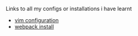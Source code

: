 Links to all my configs or installations i have learnt

- [vim configuration]("./vim-config.md")
- [webpack install]("./webpack-install.md")
